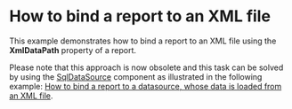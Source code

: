 # How to bind a report to an XML file


<p>This example demonstrates how to bind a report to an XML file using the <strong>XmlDataPath</strong> property of a report.</p>
<p>Please note that this approach is now obsolete and this task can be solved by using the <a href="https://documentation.devexpress.com/#CoreLibraries/clsDevExpressDataAccessSqlSqlDataSourcetopic">SqlDataSource</a> component as illustrated in the following example: <a href="https://www.devexpress.com/Support/Center/Example/Details/E535">How to bind a report to a datasource, whose data is loaded from an XML file</a>.</p>

<br/>



